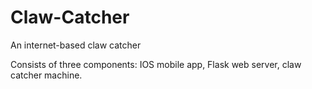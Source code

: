 # Claw-Catcher
An internet-based claw catcher

Consists of three components:
IOS mobile app,
Flask web server,
claw catcher machine.

